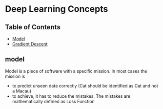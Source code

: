 # Deep Learning Concepts


<!-- START doctoc generated TOC please keep comment here to allow auto update -->
<!-- DON'T EDIT THIS SECTION, INSTEAD RE-RUN doctoc TO UPDATE -->
## Table of Contents

- [Model](#model)
- [Gradient Descent](#introduction)


<!-- END doctoc generated TOC please keep comment here to allow auto update -->


## model

Model is a piece of software with a specific mission. In most cases the mission is 
- to predict unseen data correctly (Cat should be identified as Cat and not a Macau)
- to achieve, it has to reduce the mistakes. The mistakes are mathematically defined as Loss Function
